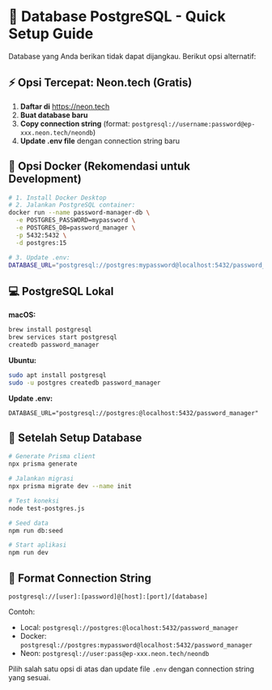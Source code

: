 # 🐘 Database PostgreSQL - Quick Setup Guide

Database yang Anda berikan tidak dapat dijangkau. Berikut opsi alternatif:

## ⚡ Opsi Tercepat: Neon.tech (Gratis)

1. **Daftar di** https://neon.tech
2. **Buat database baru**
3. **Copy connection string** (format: `postgresql://username:password@ep-xxx.neon.tech/neondb`)
4. **Update .env file** dengan connection string baru

## 🐳 Opsi Docker (Rekomendasi untuk Development)

```bash
# 1. Install Docker Desktop
# 2. Jalankan PostgreSQL container:
docker run --name password-manager-db \
  -e POSTGRES_PASSWORD=mypassword \
  -e POSTGRES_DB=password_manager \
  -p 5432:5432 \
  -d postgres:15

# 3. Update .env:
DATABASE_URL="postgresql://postgres:mypassword@localhost:5432/password_manager"
```

## 💻 PostgreSQL Lokal

**macOS:**
```bash
brew install postgresql
brew services start postgresql
createdb password_manager
```

**Ubuntu:**
```bash
sudo apt install postgresql
sudo -u postgres createdb password_manager
```

**Update .env:**
```env
DATABASE_URL="postgresql://postgres:@localhost:5432/password_manager"
```

## 🔧 Setelah Setup Database

```bash
# Generate Prisma client
npx prisma generate

# Jalankan migrasi
npx prisma migrate dev --name init

# Test koneksi
node test-postgres.js

# Seed data
npm run db:seed

# Start aplikasi
npm run dev
```

## 📝 Format Connection String

```
postgresql://[user]:[password]@[host]:[port]/[database]
```

Contoh:
- Local: `postgresql://postgres:@localhost:5432/password_manager`
- Docker: `postgresql://postgres:mypassword@localhost:5432/password_manager`
- Neon: `postgresql://user:pass@ep-xxx.neon.tech/neondb`

Pilih salah satu opsi di atas dan update file `.env` dengan connection string yang sesuai.
